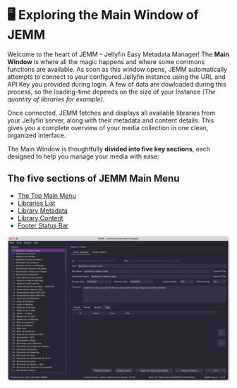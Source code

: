 # 🖥️ Exploring the Main Window of JEMM

Welcome to the heart of JEMM – Jellyfin Easy Metadata Manager! The **Main Window** is where all the magic happens and where some commons functions are available. As soon as this window opens, JEMM automatically attempts to connect to your configured Jellyfin instance using the URL and API Key you provided during login. A few of data are dowloaded during this process, so the loading-time depends on the size of your Instance *(The quantity of libraries for example)*.

Once connected, JEMM fetches and displays all available libraries from your Jellyfin server, along with their metadata and content details. This gives you a complete overview of your media collection in one clean, organized interface.

The Main Window is thoughtfully **divided into five key sections**, each designed to help you manage your media with ease:

## The five sections of JEMM Main Menu ##
- [The Top Main Menu](/feat/topmainmenu/)
- [Libraries List](/feat/librarylist)
- [Library Metadata](/feat/librarymetadata)
- [Library Content](/feat/librarycontent)
- [Footer Status Bar](/feat/footerStatusBar)

![Here's an example of JEMM Main Window](https://github.com/CesarBianchi/JellyfinEasyMetadataManager/blob/main/docs/jemmdocs/docs/images/MainWindow.png?raw=true)

